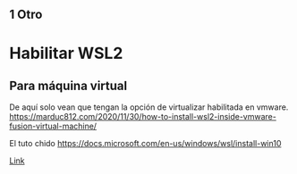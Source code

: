 ## 1 Otro



# Habilitar WSL2 

## Para máquina virtual

De aquí solo vean que tengan la opción de virtualizar habilitada en vmware.
https://marduc812.com/2020/11/30/how-to-install-wsl2-inside-vmware-fusion-virtual-machine/

El tuto chido
https://docs.microsoft.com/en-us/windows/wsl/install-win10


[Link](#1-otro)
